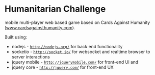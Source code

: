 Humanitarian Challenge
===

mobile multi-player web based game based on Cards Against Humanity (www.cardsagainsthumanity.com).

Built using:
  - nodejs - <code>http://nodejs.org/</code> for back end functionality
  - socketio - <code>http://socket.io/</code> for websocket and realtime browser to server interactions
  - jquery mobile - <code>http://jquerymobile.com/</code> for front-end UI and 
  - jquery core - <code>http://jquery.com/</code> for front-end UX

